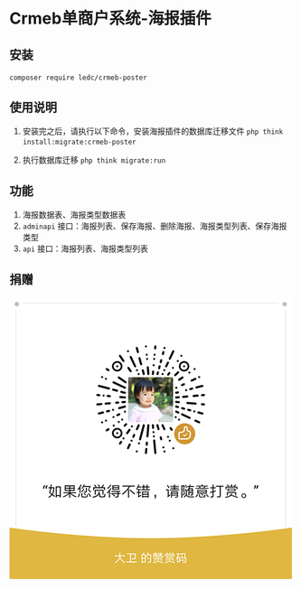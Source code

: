 # Crmeb单商户系统-海报插件

## 安装

`composer require ledc/crmeb-poster`

## 使用说明

1. 安装完之后，请执行以下命令，安装海报插件的数据库迁移文件 `php think install:migrate:crmeb-poster`

2. 执行数据库迁移 `php think migrate:run`

## 功能

1. 海报数据表、海报类型数据表
2. `adminapi` 接口：海报列表、保存海报、删除海报、海报类型列表、保存海报类型
3. `api` 接口：海报列表、海报类型列表

## 捐赠

![reward](reward.png)